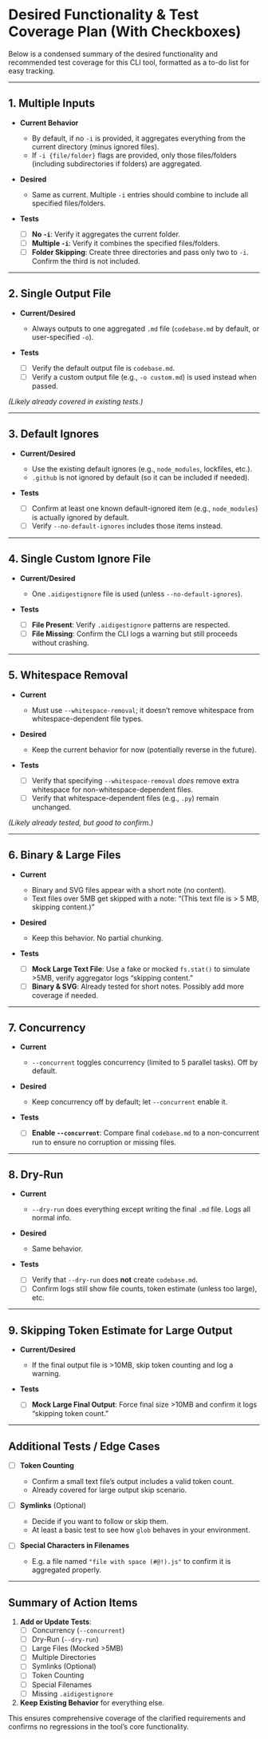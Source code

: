 # Desired Functionality & Test Coverage Plan (With Checkboxes)

Below is a condensed summary of the desired functionality and recommended test coverage for this CLI tool, formatted as a to-do list for easy tracking.

---

## 1. Multiple Inputs

- **Current Behavior**
    - By default, if no `-i` is provided, it aggregates everything from the current directory (minus ignored files).
    - If `-i {file/folder}` flags are provided, only those files/folders (including subdirectories if folders) are aggregated.

- **Desired**
    - Same as current. Multiple `-i` entries should combine to include all specified files/folders.

- **Tests**
    - [ ] **No `-i`**: Verify it aggregates the current folder.
    - [ ] **Multiple `-i`**: Verify it combines the specified files/folders.
    - [ ] **Folder Skipping**: Create three directories and pass only two to `-i`. Confirm the third is not included.

---

## 2. Single Output File

- **Current/Desired**
    - Always outputs to one aggregated `.md` file (`codebase.md` by default, or user-specified `-o`).

- **Tests**
    - [ ] Verify the default output file is `codebase.md`.
    - [ ] Verify a custom output file (e.g., `-o custom.md`) is used instead when passed.

*(Likely already covered in existing tests.)*

---

## 3. Default Ignores

- **Current/Desired**
    - Use the existing default ignores (e.g., `node_modules`, lockfiles, etc.).
    - `.github` is not ignored by default (so it can be included if needed).

- **Tests**
    - [ ] Confirm at least one known default-ignored item (e.g., `node_modules`) is actually ignored by default.
    - [ ] Verify `--no-default-ignores` includes those items instead.

---

## 4. Single Custom Ignore File

- **Current/Desired**
    - One `.aidigestignore` file is used (unless `--no-default-ignores`).

- **Tests**
    - [ ] **File Present**: Verify `.aidigestignore` patterns are respected.
    - [ ] **File Missing**: Confirm the CLI logs a warning but still proceeds without crashing.

---

## 5. Whitespace Removal

- **Current**
    - Must use `--whitespace-removal`; it doesn’t remove whitespace from whitespace-dependent file types.

- **Desired**
    - Keep the current behavior for now (potentially reverse in the future).

- **Tests**
    - [ ] Verify that specifying `--whitespace-removal` *does* remove extra whitespace for non-whitespace-dependent files.
    - [ ] Verify that whitespace-dependent files (e.g., `.py`) remain unchanged.

*(Likely already tested, but good to confirm.)*

---

## 6. Binary & Large Files

- **Current**
    - Binary and SVG files appear with a short note (no content).
    - Text files over 5MB get skipped with a note: “(This text file is > 5 MB, skipping content.)”

- **Desired**
    - Keep this behavior. No partial chunking.

- **Tests**
    - [ ] **Mock Large Text File**: Use a fake or mocked `fs.stat()` to simulate >5MB, verify aggregator logs “skipping content.”
    - [ ] **Binary & SVG**: Already tested for short notes. Possibly add more coverage if needed.

---

## 7. Concurrency

- **Current**
    - `--concurrent` toggles concurrency (limited to 5 parallel tasks). Off by default.

- **Desired**
    - Keep concurrency off by default; let `--concurrent` enable it.

- **Tests**
    - [ ] **Enable `--concurrent`**: Compare final `codebase.md` to a non-concurrent run to ensure no corruption or missing files.

---

## 8. Dry-Run

- **Current**
    - `--dry-run` does everything except writing the final `.md` file. Logs all normal info.

- **Desired**
    - Same behavior.

- **Tests**
    - [ ] Verify that `--dry-run` does **not** create `codebase.md`.
    - [ ] Confirm logs still show file counts, token estimate (unless too large), etc.

---

## 9. Skipping Token Estimate for Large Output

- **Current/Desired**
    - If the final output file is >10MB, skip token counting and log a warning.

- **Tests**
    - [ ] **Mock Large Final Output**: Force final size >10MB and confirm it logs “skipping token count.”

---

## Additional Tests / Edge Cases

- [ ] **Token Counting**
    - Confirm a small text file’s output includes a valid token count.
    - Already covered for large output skip scenario.

- [ ] **Symlinks** (Optional)
    - Decide if you want to follow or skip them.
    - At least a basic test to see how `glob` behaves in your environment.

- [ ] **Special Characters in Filenames**
    - E.g. a file named `"file with space (#@!).js"` to confirm it is aggregated properly.

---

## Summary of Action Items

1. **Add or Update Tests**:
    - [ ] Concurrency (`--concurrent`)
    - [ ] Dry-Run (`--dry-run`)
    - [ ] Large Files (Mocked >5MB)
    - [ ] Multiple Directories
    - [ ] Symlinks (Optional)
    - [ ] Token Counting
    - [ ] Special Filenames
    - [ ] Missing `.aidigestignore`

2. **Keep Existing Behavior** for everything else.

This ensures comprehensive coverage of the clarified requirements and confirms no regressions in the tool’s core functionality.
